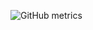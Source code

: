 ![GitHub metrics](https://metrics.lecoq.io/Orf1?template=classic&followup=1&isocalendar=1&languages=1&isocalendar.duration=half-year&config.timezone=America%2FLos_Angeles)
